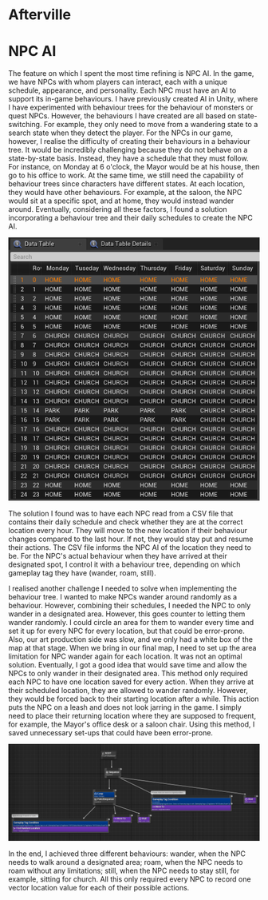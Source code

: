 # Afterville

# NPC AI

The feature on which I spent the most time refining is NPC AI. In the game, we have NPCs with whom players can interact, each with a unique schedule, appearance, and personality. Each NPC must have an AI to support its in-game behaviours. I have previously created AI in Unity, where I have experimented with behaviour trees for the behaviour of monsters or quest NPCs. However, the behaviours I have created are all based on state-switching. For example, they only need to move from a wandering state to a search state when they detect the player. For the NPCs in our game, however, I realise the difficulty of creating their behaviours in a behaviour tree. It would be incredibly challenging because they do not behave on a state-by-state basis. Instead, they have a schedule that they must follow. For instance, on Monday at 6 o'clock, the Mayor would be at his house, then go to his office to work. At the same time, we still need the capability of behaviour trees since characters have different states. At each location, they would have other behaviours. For example, at the saloon, the NPC would sit at a specific spot, and at home, they would instead wander around. Eventually, considering all these factors, I found a solution incorporating a behaviour tree and their daily schedules to create the NPC AI.

![NPCBehaviorTree](../img/afterville/Afterville_NPCSchedule.png)

The solution I found was to have each NPC read from a CSV file that contains their daily schedule and check whether they are at the correct location every hour. They will move to the new location if their behaviour changes compared to the last hour. If not, they would stay put and resume their actions. The CSV file informs the NPC AI of the location they need to be. For the NPC's actual behaviour when they have arrived at their designated spot, I control it with a behaviour tree, depending on which gameplay tag they have (wander, roam, still). 

I realised another challenge I needed to solve when implementing the behaviour tree. I wanted to make NPCs wander around randomly as a behaviour. However, combining their schedules, I needed the NPC to only wander in a designated area. However, this goes counter to letting them wander randomly. I could circle an area for them to wander every time and set it up for every NPC for every location, but that could be error-prone. Also, our art production side was slow, and we only had a white box of the map at that stage. When we bring in our final map, I need to set up the area limitation for NPC wander again for each location. It was not an optimal solution. Eventually, I got a good idea that would save time and allow the NPCs to only wander in their designated area. This method only required each NPC to have one location saved for every action. When they arrive at their scheduled location, they are allowed to wander randomly. However, they would be forced back to their starting location after a while. This action puts the NPC on a leash and does not look jarring in the game. I simply need to place their returning location where they are supposed to frequent, for example, the Mayor's office desk or a saloon chair. Using this method, I saved unnecessary set-ups that could have been error-prone. 

![NPCBehaviorTree](../img/afterville/Afterville_NPCBehaviorTree.png)

In the end, I achieved three different behaviours: wander, when the NPC needs to walk around a designated area; roam, when the NPC needs to roam without any limitations; still, when the NPC needs to stay still, for example, sitting for church. All this only required every NPC to record one vector location value for each of their possible actions.